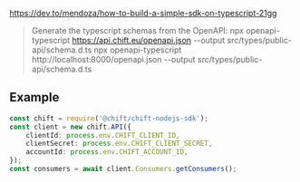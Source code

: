 https://dev.to/mendoza/how-to-build-a-simple-sdk-on-typescript-21gg

> Generate the typescript schemas from the OpenAPI:
> npx openapi-typescript https://api.chift.eu/openapi.json --output src/types/public-api/schema.d.ts
> npx openapi-typescript http://localhost:8000/openapi.json --output src/types/public-api/schema.d.ts

## Example

```typescript
const chift = require('@chift/chift-nodejs-sdk');
const client = new chift.API({
    clientId: process.env.CHIFT_CLIENT_ID,
    clientSecret: process.env.CHIFT_CLIENT_SECRET,
    accountId: process.env.CHIFT_ACCOUNT_ID,
});
const consumers = await client.Consumers.getConsumers();
```
